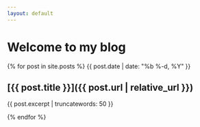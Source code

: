 ```yaml
---
layout: default
---
```


# Welcome to my blog

{% for post in site.posts %}
{{ post.date | date: "%b %-d, %Y" }}
## [{{ post.title }}]({{ post.url | relative_url }})

{{ post.excerpt | truncatewords: 50 }}

{% endfor %}

